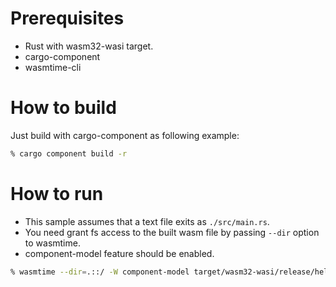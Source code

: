 # Prerequisites

- Rust with wasm32-wasi target.
- cargo-component
- wasmtime-cli

# How to build

Just build with cargo-component as following example:

```zsh
% cargo component build -r
```

# How to run

- This sample assumes that a text file exits as `./src/main.rs`.
- You need grant fs access to the built wasm file by passing `--dir` option to wasmtime.
- component-model feature should be enabled.

```zsh
% wasmtime --dir=.::/ -W component-model target/wasm32-wasi/release/hello-wasi-component.wasm
```